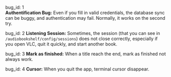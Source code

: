 bug_id: 1  
**Authentification Bug:** Even if you fill in valid credentials, the database sync can be buggy, and authentication may fail. Normally, it works on the second try.

bug_id: 2 
**Listening Session:** 
Sometimes, the session (that you can see in `/audiobookshelf/config/sessions`) does not close correctly, especially if you open VLC, quit it quickly, and start another book.  

bug_id: 3 
**Mark as finished:** 
When a title reach the end, mark as finished not always work.

bug_id: 4 
**Cursor:** 
When you quit the app, terminal cursor disappear.
